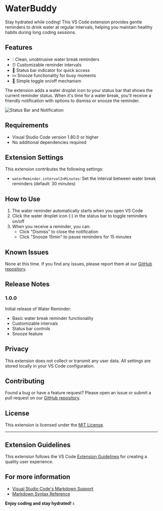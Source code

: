 # WaterBuddy

Stay hydrated while coding! This VS Code extension provides gentle reminders to drink water at regular intervals, helping you maintain healthy habits during long coding sessions.

## Features

- 💧 Clean, unobtrusive water break reminders
- ⏰ Customizable reminder intervals
- 🔔 Status bar indicator for quick access
- 💤 Snooze functionality for busy moments
- 🎯 Simple toggle on/off mechanism

The extension adds a water droplet icon to your status bar that shows the current reminder status. When it's time for a water break, you'll receive a friendly notification with options to dismiss or snooze the reminder.

![Status Bar and Notification](images/feature-demo.png)

## Requirements

- Visual Studio Code version 1.80.0 or higher
- No additional dependencies required

## Extension Settings

This extension contributes the following settings:

* `waterReminder.intervalInMinutes`: Set the interval between water break reminders (default: 30 minutes)

## How to Use

1. The water reminder automatically starts when you open VS Code
2. Click the water droplet icon (💧) in the status bar to toggle reminders on/off
3. When you receive a reminder, you can:
   - Click "Dismiss" to close the notification
   - Click "Snooze 15min" to pause reminders for 15 minutes

## Known Issues

None at this time. If you find any issues, please report them at our [GitHub repository](https://github.com/yourusername/water-reminder/issues).

## Release Notes

### 1.0.0

Initial release of Water Reminder:
- Basic water break reminder functionality
- Customizable intervals
- Status bar controls
- Snooze feature

## Privacy

This extension does not collect or transmit any user data. All settings are stored locally in your VS Code configuration.

## Contributing

Found a bug or have a feature request? Please open an issue or submit a pull request on our [GitHub repository](https://github.com/yourusername/water-reminder).

## License

This extension is licensed under the [MIT License](LICENSE).

---

## Extension Guidelines

This extension follows the VS Code [Extension Guidelines](https://code.visualstudio.com/api/references/extension-guidelines) for creating a quality user experience.

## For more information

* [Visual Studio Code's Markdown Support](http://code.visualstudio.com/docs/languages/markdown)
* [Markdown Syntax Reference](https://help.github.com/articles/markdown-basics/)


**Enjoy coding and stay hydrated! 💧**

